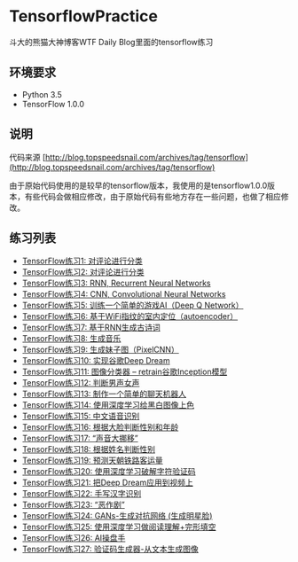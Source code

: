 # TensorflowPractice
斗大的熊猫大神博客WTF Daily Blog里面的tensorflow练习
## 环境要求
- Python 3.5
- TensorFlow 1.0.0

## 说明
代码来源 [http://blog.topspeedsnail.com/archives/tag/tensorflow](http://blog.topspeedsnail.com/archives/tag/tensorflow)

由于原始代码使用的是较早的tensorflow版本，我使用的是tensorflow1.0.0版本，有些代码会做相应修改，由于原始代码有些地方存在一些问题，也做了相应修改。

## 练习列表

- [TensorFlow练习1: 对评论进行分类](TensorFlow练习1-对评论进行分类/)
- [TensorFlow练习2: 对评论进行分类](TensorFlow练习2-对评论进行分类/)
- [TensorFlow练习3: RNN, Recurrent Neural Networks]()
- [TensorFlow练习4: CNN, Convolutional Neural Networks]()
- [TensorFlow练习5: 训练一个简单的游戏AI（Deep Q Network）]()
- [TensorFlow练习6: 基于WiFi指纹的室内定位（autoencoder）]()
- [TensorFlow练习7: 基于RNN生成古诗词]()
- [TensorFlow练习8: 生成音乐]()
- [TensorFlow练习9: 生成妹子图（PixelCNN）]()
- [TensorFlow练习10: 实现谷歌Deep Dream]()
- [TensorFlow练习11: 图像分类器 – retrain谷歌Inception模型]()
- [TensorFlow练习12: 判断男声女声]()
- [TensorFlow练习13: 制作一个简单的聊天机器人]()
- [TensorFlow练习14: 使用深度学习给黑白图像上色]()
- [TensorFlow练习15: 中文语音识别]()
- [TensorFlow练习16: 根据大脸判断性别和年龄]()
- [TensorFlow练习17: “声音大挪移”]()
- [TensorFlow练习18: 根据姓名判断性别]()
- [TensorFlow练习19: 预测天朝铁路客运量]()
- [TensorFlow练习20: 使用深度学习破解字符验证码]()
- [TensorFlow练习21: 把Deep Dream应用到视频上]()
- [TensorFlow练习22: 手写汉字识别]()
- [TensorFlow练习23: “恶作剧”]()
- [TensorFlow练习24: GANs-生成对抗网络 (生成明星脸)]()
- [TensorFlow练习25: 使用深度学习做阅读理解+完形填空]()
- [TensorFlow练习26: AI操盘手]()
- [TensorFlow练习27: 验证码生成器-从文本生成图像]()
